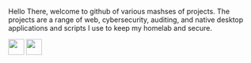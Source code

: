 Hello There,  welcome to github of various mashses of projects. The projects are a range of web, cybersecurity, auditing, and native desktop applications and scripts I use to keep my homelab and secure. 

<div>
  <img height="32" width="32" src="https://cdn.jsdelivr.net/npm/simple-icons@v13/icons/virustotal.svg" />
  <img height="32" width="32" src="https://unpkg.com/simple-icons@v13/icons/html5.svg" />
</div>



<!--
**stillHere3000/stillHere3000** is a ✨ _special_ ✨ repository because its `README.md` (this file) appears on your GitHub profile.

Here are some ideas to get you started:

- 🔭 I’m currently working on ...
- 🌱 I’m currently learning ...
- 👯 I’m looking to collaborate on ...
- 🤔 I’m looking for help with ...
- 💬 Ask me about ...
- 📫 How to reach me: ...
- 😄 Pronouns: ...
- ⚡ Fun fact: ...
-->
